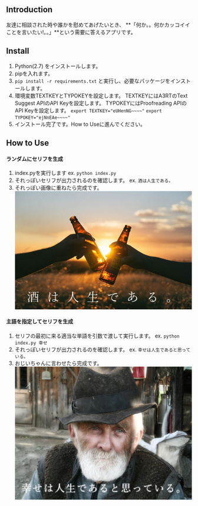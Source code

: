 ## Introduction
友達に相談された時や誰かを慰めてあげたいとき、
**「何か。。何かカッコイイことを言いたい!。。」**という需要に答えるアプリです。

## Install
1. Python(2.7) をインストールします。
1. pipを入れます。
1. `pip install -r requirements.txt` と実行し、必要なパッケージをインストールします。
1. 環境変数TEXTKEYとTYPOKEYを設定します。
TEXTKEYにはA3RTのText Suggest APIのAPI Keyを設定します。
TYPOKEYにはProofreading APIのAPI Keyを設定します。
`export TEXTKEY="eUHenNG~~~~"`
`export TYPOKEY="ejNnEAe~~~~"`
1. インストール完了です。How to Useに進んでください。


## How to Use
#### ランダムにセリフを生成
1.  index.pyを実行します
ex. ```python index.py```
1. それっぽいセリフが出力されるのを確認します。
ex.  `酒は人生である。`
1.  それっぽい画像に重ねたら完成です。
![sake](https://github.com/frnfnts/recruit_A3RT_hack/blob/images/images/sake.jpg?raw=true)


#### 主語を指定してセリフを生成
1. セリフの最初に来る適当な単語を引数で渡して実行します。
ex. ```python index.py 幸せ```
1. それっぽいセリフが出力されるのを確認します。
ex.  `幸せは人生であると思っている。`
1.  おじいちゃんに言わせたら完成です。
![sake](https://raw.githubusercontent.com/frnfnts/recruit_A3RT_hack/images/images/ojiichan.jpg)

